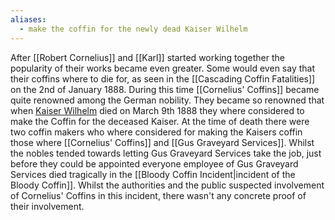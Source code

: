 ```yaml
---
aliases:
  - make the coffin for the newly dead Kaiser Wilhelm
---
```

After [[Robert Cornelius]] and [[Karl]] started working together the popularity of their works became even greater. Some would even say that their coffins where to die for, as seen in the [[Cascading Coffin Fatalities]] on the 2nd of January 1888. During this time [[Cornelius' Coffins]] became quite renowned among the German nobility. They became so renowned that when [Kaiser Wilhelm](https://de.wikipedia.org/wiki/Wilhelm_I._(Deutsches_Reich)) died on March 9th 1888 they where considered to make the Coffin for the deceased Kaiser. At the time of death there were two coffin makers who where considered for making the Kaisers coffin those where [[Cornelius' Coffins]] and [[Gus Graveyard Services]]. Whilst the nobles tended towards letting Gus Graveyard Services take the job, just before they could be appointed everyone employee of Gus Graveyard Services died  tragically in the [[Bloody Coffin Incident|incident of the Bloody Coffin]]. Whilst the authorities and the public suspected involvement of Cornelius' Coffins in this incident, there wasn't any concrete proof of their involvement. 
